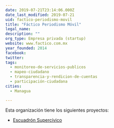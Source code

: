 ```yaml
---
date: 2019-07-21T23:14:06.000Z
date_last_modified: 2019-07-21
uid: factico-periodismo-movil
title: "Fáctico Periodismo Móvil"
legal_name: 
description: ""
org_type: Empresa privada (startup)
website: www.factico.com.mx
year_founded: 2014
facebook: 
twitter: 
tags:
  - monitoreo-de-servicios-publicos
  - mapeo-ciudadano
  - transparencia-y-rendicion-de-cuentas
  - participación-ciudadana
cities: 
  - Managua

---
```


Esta organización tiene los siguientes proyectos:

- [Escuadrón Supercívico](/proyectos/escuadron-supercivico)
